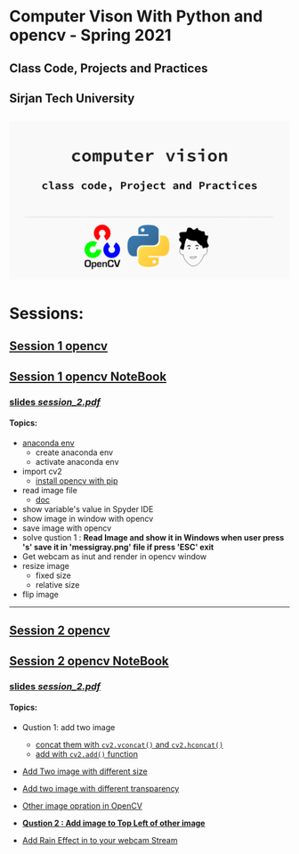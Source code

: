 # Computer Vison With Python and opencv  - Spring 2021 
## Class Code, Projects and Practices
## Sirjan Tech University
![cv-spring-2021.png](cv-spring-2021.png)
---
# Sessions:

## [Session 1 opencv](notebooks/session_1.md)
## [Session 1 opencv NoteBook](notebooks/session_1.ipynb)
### [slides ***session_2.pdf***](slides/session_2.pdf)
#### Topics:
- [anaconda env](https://docs.conda.io/projects/conda/en/latest/user-guide/tasks/manage-environments.html)
    - create anaconda env
    - activate anaconda env
- import cv2
    - [install opencv with pip](https://pypi.org/project/opencv-python/)
- read image file
    - [doc](https://opencv-python-tutroals.readthedocs.io/en/latest/py_tutorials/py_gui/py_image_display/py_image_display.html)
- show variable's value in Spyder IDE    
- show image in window with opencv
- save image with opencv
- solve qustion 1 : **Read Image and show it in Windows when user press 's' save it in 'messigray.png' file  if  press 'ESC' exit**
- Get webcam as inut and render in opencv window
- resize image
    - fixed size
    - relative size
- flip image

----

## [Session 2 opencv](notebooks/session_2.md)
## [Session 2 opencv NoteBook](notebooks/session_2.ipynb)
### [slides ***session_2.pdf***](slides/session_2.pdf)
#### Topics:

- Qustion 1: add two image
    - [concat them with `cv2.vconcat()` and `cv2.hconcat()`](notebooks/session_2.md#concat-theme-with:)
    - [add with `cv2.add()` function](notebooks/session_2.md#add-two-image-with-cv.add())
- [Add Two image with different size](notebooks/session_2.md#Add-Two-image-with-different-size)
- [Add two image with different transparency](notebooks/session_2.md#add-two-image-with-different-transparency)
- [Other image opration in OpenCV](notebooks/session_2.md#other-image-opration)
- **[Qustion 2 : Add image to Top Left of other image](#Qustion-2-:-Add-image-to-Top-Left-of-other-image)**

- [Add Rain Effect in to your webcam Stream](notebooks/session_2.md#Add-Rain-Effect-in-to-your-webcam-Stream)